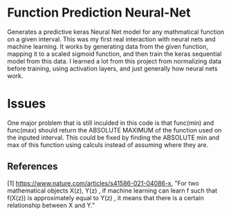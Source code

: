 # Function Prediction Neural-Net
Generates a predictive keras Neural Net model for any mathmatical function on a given interval. This was my first real interaction with neural nets and machine learning. 
It works by generating data from the given function, mapping it to a scaled sigmoid function, and then train the keras sequential model from this data. I learned a lot from this project from normalizing data before training, using activation layers, and just generally how neural nets work. 

# Issues
One major problem that is still inculded in this code is that func(min) and func(max) should return the ABSOLUTE MAXIMUM of the function used on the inputed interval. This could be fixed by finding the ABSOLUTE min and max of this function using calculs instead of assuming where they are. 

## References
<a id="1">[1]</a> 
https://www.nature.com/articles/s41586-021-04086-x, "For two mathematical objects X(z), Y(z) , if machine learning can learn f such that f(X(z)) is approximately equal to Y(z) , it means that there is a certain relationship between X and Y."
